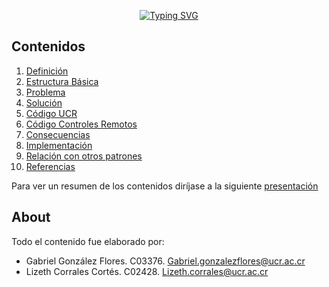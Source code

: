 <div align="center">

[![Typing SVG](https://readme-typing-svg.herokuapp.com?font=Cabin&duration=2500&pause=250&color=388CF7&background=1914FF00&center=true&vCenter=true&width=300&height=75&lines=Patr%C3%B3n+Bridge)](https://git.io/typing-svg)

</div>

## Contenidos
1. [Definición](./content/Definicion_Patron_Bridge.md)
2. [Estructura Básica](./content/Estructura.md)
3. [Problema](./content/Problema.md)
4. [Solución](./content/Solucion.md)
5. [Código UCR](./src/bridgeUCR.py)
5. [Código Controles Remotos](./src/bridgeExample.py)
6. [Consecuencias](./content/Consecuencias.md)
7. [Implementación](./content/Implementacion.md)
8. [Relación con otros patrones](./content/Patrones_Relacionados.md)
9. [Referencias](./content/Referencias.md)

Para ver un resumen de los contenidos diríjase a la siguiente [presentación](./presentation/Bridge%20-%20Presentaci%C3%B3n.pdf)
## About
Todo el contenido fue elaborado por:
* Gabriel González Flores. C03376. Gabriel.gonzalezflores@ucr.ac.cr
* Lizeth Corrales Cortés. C02428. Lizeth.corrales@ucr.ac.cr